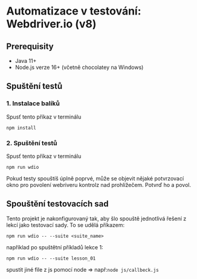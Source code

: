 # Automatizace v testování: Webdriver.io (v8)

## Prerequisity

- Java 11+
- Node.js verze 16+ (včetně chocolatey na Windows)

## Spuštění testů

### 1. Instalace balíků

Spusť tento příkaz v terminálu

```shell
npm install
```

### 2. Spuštění testů

Spusť tento příkaz v terminálu

```shell
npm run wdio
```

Pokud testy spouštíš úplně poprvé, může se objevit nějaké potvrzovací okno pro povolení webriveru kontrolz nad prohlížečem. Potvrď ho a povol.

## Spouštění testovacích sad

Tento projekt je nakonfigurovaný tak, aby šlo spouště jednotlivá řešení z lekcí jako testovací sady. To se udělá příkazem:

```shell
npm run wdio -- --suite <suite_name>
```

například po spuštětní příkladů lekce 1:

```shell
npm run wdio -- --suite lesson_01
```

spustit jiné file z js pomocí node => např:`node js/callbeck.js`
